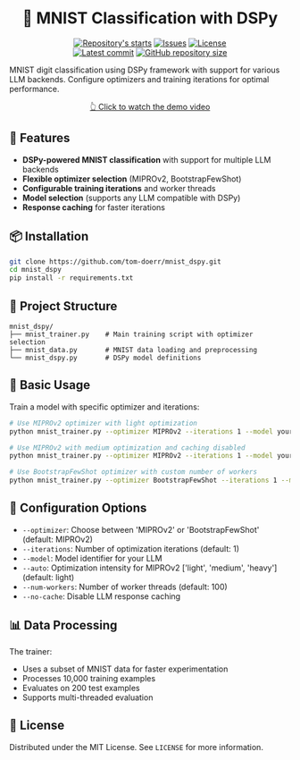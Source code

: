 <h1 align="center"> 🔢 MNIST Classification with DSPy </h1>

<p align="center">
    <a href="https://github.com/tom-doerr/mnist_dspy/stargazers"
        ><img
            src="https://img.shields.io/github/stars/tom-doerr/mnist_dspy?colorA=2c2837&colorB=c9cbff&style=for-the-badge&logo=starship style=flat-square"
            alt="Repository's starts"
    /></a>
    <a href="https://github.com/tom-doerr/mnist_dspy/issues"
        ><img
            src="https://img.shields.io/github/issues-raw/tom-doerr/mnist_dspy?colorA=2c2837&colorB=f2cdcd&style=for-the-badge&logo=starship style=flat-square"
            alt="Issues"
    /></a>
    <a href="https://github.com/tom-doerr/mnist_dspy/blob/main/LICENSE"
        ><img
            src="https://img.shields.io/github/license/tom-doerr/mnist_dspy?colorA=2c2837&colorB=b5e8e0&style=for-the-badge&logo=starship style=flat-square"
            alt="License"
    /><br />
    <a href="https://github.com/tom-doerr/mnist_dspy/commits/main"
        ><img
            src="https://img.shields.io/github/last-commit/tom-doerr/mnist_dspy/main?colorA=2c2837&colorB=ddb6f2&style=for-the-badge&logo=starship style=flat-square"
            alt="Latest commit"
    /></a>
    <a href="https://github.com/tom-doerr/mnist_dspy"
        ><img
            src="https://img.shields.io/github/repo-size/tom-doerr/mnist_dspy?colorA=2c2837&colorB=89DCEB&style=for-the-badge&logo=starship style=flat-square"
            alt="GitHub repository size"
    /></a>
</p>

MNIST digit classification using DSPy framework with support for various LLM backends. Configure optimizers and training iterations for optimal performance.

<div align="center">
  <a href="https://github.com/tom-doerr/bins/raw/main/mnist_dspy/output.mp4">👆 Click to watch the demo video</a>
</div>

## 🚀 Features

- **DSPy-powered MNIST classification** with support for multiple LLM backends
- **Flexible optimizer selection** (MIPROv2, BootstrapFewShot)
- **Configurable training iterations** and worker threads
- **Model selection** (supports any LLM compatible with DSPy)
- **Response caching** for faster iterations

## 📦 Installation

```bash
git clone https://github.com/tom-doerr/mnist_dspy.git
cd mnist_dspy
pip install -r requirements.txt
```

## 🧠 Project Structure

```
mnist_dspy/
├── mnist_trainer.py    # Main training script with optimizer selection
├── mnist_data.py       # MNIST data loading and preprocessing
└── mnist_dspy.py       # DSPy model definitions
```

## 🏁 Basic Usage

Train a model with specific optimizer and iterations:
```bash
# Use MIPROv2 optimizer with light optimization
python mnist_trainer.py --optimizer MIPROv2 --iterations 1 --model your-llm-model --auto light

# Use MIPROv2 with medium optimization and caching disabled
python mnist_trainer.py --optimizer MIPROv2 --iterations 1 --model your-llm-model --auto medium --no-cache

# Use BootstrapFewShot optimizer with custom number of workers
python mnist_trainer.py --optimizer BootstrapFewShot --iterations 1 --model your-llm-model --num-workers 50
```

## 🔧 Configuration Options

- `--optimizer`: Choose between 'MIPROv2' or 'BootstrapFewShot' (default: MIPROv2)
- `--iterations`: Number of optimization iterations (default: 1)
- `--model`: Model identifier for your LLM
- `--auto`: Optimization intensity for MIPROv2 ['light', 'medium', 'heavy'] (default: light)
- `--num-workers`: Number of worker threads (default: 100)
- `--no-cache`: Disable LLM response caching

## 📊 Data Processing

The trainer:
- Uses a subset of MNIST data for faster experimentation
- Processes 10,000 training examples
- Evaluates on 200 test examples
- Supports multi-threaded evaluation

## 📄 License

Distributed under the MIT License. See `LICENSE` for more information.
